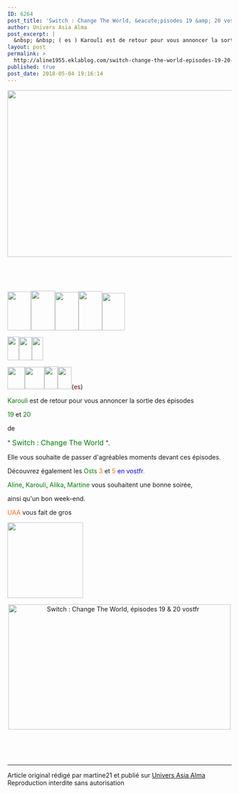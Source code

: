 ```yaml
---
ID: 6264
post_title: 'Switch : Change The World, &eacute;pisodes 19 &amp; 20 vostfr'
author: Univers Asia Alma
post_excerpt: |
  &nbsp; &nbsp; ( es ) Karouli est de retour pour vous annoncer la sortie des &eacute;pisodes 19 et 20 de "&nbsp; Switch : Change The World&nbsp; ". Elle vous souhaite de passer d'agr&eacute;ables moments devant ces &eacute;pisodes. D&eacute;couvrez &eacute;galement les Osts 3 et 5 en vostfr . Aline , Karouli , Alika , Martine vous souhaitent...
layout: post
permalink: >
  http://aline1955.eklablog.com/switch-change-the-world-episodes-19-20-vostfr-a144577548
published: true
post_date: 2018-05-04 19:16:14
---
```

<p><img src="https://united-subs.dearclouds.com/wp-content/uploads/2018/05/bb9fe1ac14a9316eb7fe991d8ac2f287.jpg" width="650" height="374" alt=""/></p>
<p>&nbsp;</p>
<p>&nbsp;</p>
<p><img src="http://ekladata.com/EMLxyyDpYk-c25fn4qM4XQf75rg@53x87.gif" width="53" height="87" alt=""/><img src="http://ekladata.com/u4oWv9VUgbQqkwxC4MIaHiIcPSk@54x89.gif" width="54" height="89" alt=""/><img src="http://ekladata.com/Xe3lbVEsZ6hK0Ple5ExZWkEVZI8@53x86.gif" width="53" height="86" alt=""/><img src="http://ekladata.com/qsnsbg_5yrcPHeTUg7DaNSbA6Dc@53x88.gif" width="53" height="88" alt=""/><img src="http://ekladata.com/IAOz7JHDk89I2JHf2i28qarU3hM@51x84.gif" width="51" height="84" alt=""/></p>
<p><img src="http://ekladata.com/MpWYxFZrh7Xh0jxPAva44F_0HVg@26x53.gif" width="26" height="53" alt=""/><img src="http://ekladata.com/vnSkF6vtnDWDJ7_sNpxzT4fHqAA@29x52.gif" width="29" height="52" alt=""/><img src="http://ekladata.com/4gY6KzHmNMCSrbWdzXWqzimyRNM@25x52.gif" width="25" height="52" alt=""/></p>
<p><img src="http://ekladata.com/D70io9ck_5CCMSLLxPMwqVWtk_g@39x50.gif" width="39" height="50" alt=""/><img src="http://ekladata.com/byWyZ9NgdzQqUk8MJ7vHD5kTLDI@44x50.gif" width="44" height="50" alt=""/><img src="http://ekladata.com/F4wCBkyN3vx8rK8Zp8b5C5u2Qjg@30x51.gif" width="30" height="51" alt=""/><img src="http://ekladata.com/_7OWHe3DZy35kCmLb4HeJNyRFAk@31x50.gif" width="31" height="50" alt=""/>(<span style="color: #800000;">es</span>)</p>
<p><span style="color: #008000;">Karouli</span> est de retour pour vous annoncer la sortie des &eacute;pisodes</p>
<p><span style="color: #008000;">19</span> et <span style="color: #008000;">20</span></p>
<p>de</p>
<p>"&nbsp;<span style="box-sizing: content-box; color: #008000; font-size: 12pt;">Switch : Change The World&nbsp;</span>".</p>
<p>Elle vous souhaite de passer d'agr&eacute;ables moments devant ces &eacute;pisodes.</p>
<p>D&eacute;couvrez &eacute;galement les <span style="color: #008000;">Osts</span> <span style="color: #ff6600;">3</span> et <span style="color: #ff6600;">5 <span style="color: #0000ff;">en vostfr</span>.</span></p>
<p><span style="color: #008000;">Aline</span>, <span style="color: #008000;">Karouli</span>,<span style="color: #008000;"> Alika</span>, <span style="color: #008000;">Martine</span> vous souhaitent une bonne soir&eacute;e,</p>
<p>ainsi qu'un bon week-end.</p>
<p><span style="color: #ff6600;">UAA</span> vous fait de gros</p>
<p><img src="http://ekladata.com/JuuhGAzxU5mEEdDq5NgtgWxjcC0@170x170.gif" width="170" height="170" alt=""/></p>
<p style="text-align: center;"><a href="http://ekladata.com/8DM_1KO4FJYbrz69La86cNKrEzg.gif"><img src="http://ekladata.com/8DM_1KO4FJYbrz69La86cNKrEzg@500x281.gif" alt="Switch : Change The World, &eacute;pisodes 19 &amp; 20 vostfr" width="500" height="281"/></a></p><br /><br /><br /><hr />Article original rédigé par martine21 et publié sur <a href="http://aline1955.eklablog.com/">Univers Asia Alma</a> <br /> Reproduction interdite sans autorisation